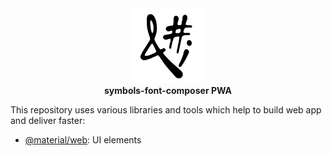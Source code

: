 <div align="center">
<img src="https://raw.githubusercontent.com/vdegenne/symbols-font-composer/main/public/logo.svg" width=120><br>
<b>symbols-font-composer PWA</b>
</div>

This repository uses various libraries and tools which help to build web app and deliver faster:
  - [@material/web](https://github.com/material-components/material-web): UI elements

